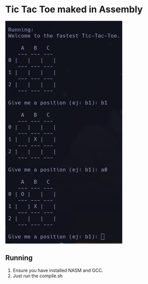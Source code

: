 # Tic Tac Toe maked in Assembly
![Game Screenshot](images/playing.png "Tic Tac Toe Game")
## Running
1. Ensure you have installed NASM and GCC.
2. Just run the compile.sh
